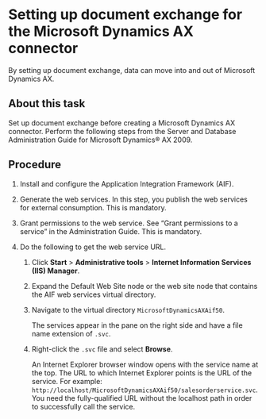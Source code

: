 # Setting up document exchange for the Microsoft Dynamics AX connector 

<head>
  <meta name="guidename" content="Integration"/>
  <meta name="context" content="GUID-b9c33e5a-29d3-4370-a2e1-486c03bc8a7d"/>
</head>


By setting up document exchange, data can move into and out of Microsoft Dynamics AX.

## About this task

Set up document exchange before creating a Microsoft Dynamics AX connector. Perform the following steps from the Server and Database Administration Guide for Microsoft Dynamics® AX 2009.

## Procedure

1.  Install and configure the Application Integration Framework \(AIF\).

2.  Generate the web services. In this step, you publish the web services for external consumption. This is mandatory.

3.  Grant permissions to the web service. See “Grant permissions to a service” in the Administration Guide. This is mandatory.

4.  Do the following to get the web service URL.

    1.  Click **Start** \> **Administrative tools** \> **Internet Information Services \(IIS\) Manager**.

    2.  Expand the Default Web Site node or the web site node that contains the AIF web services virtual directory.

    3.  Navigate to the virtual directory `MicrosoftDynamicsAXAif50`.

        The services appear in the pane on the right side and have a file name extension of `.svc`.

    4.  Right-click the `.svc` file and select **Browse**.

        An Internet Explorer browser window opens with the service name at the top. The URL to which Internet Explorer points is the URL of the service. For example: `http://localhost/MicrosoftDynamicsAXAif50/salesorderservice.svc`. You need the fully-qualified URL without the localhost path in order to successfully call the service.